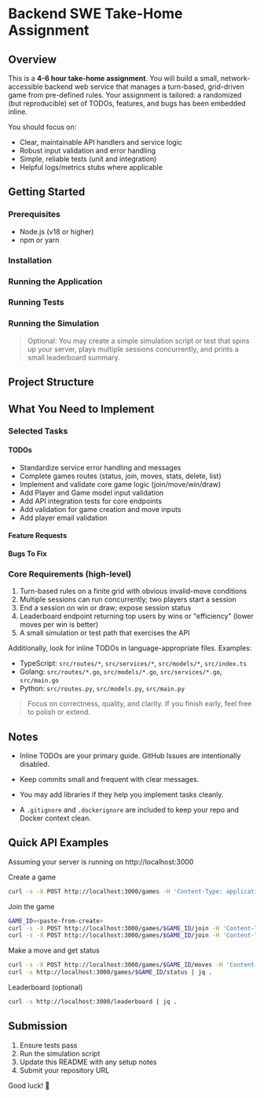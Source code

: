 # Backend SWE Take-Home Assignment

## Overview

This is a **4-6 hour take-home assignment**. You will build a small, network-accessible backend web service that manages a turn-based, grid-driven game from pre-defined rules. Your assignment is tailored: a randomized (but reproducible) set of TODOs, features, and bugs has been embedded inline.

You should focus on:
- Clear, maintainable API handlers and service logic
- Robust input validation and error handling
- Simple, reliable tests (unit and integration)
- Helpful logs/metrics stubs where applicable

## Getting Started

### Prerequisites

- Node.js (v18 or higher)
- npm or yarn

### Installation


### Running the Application


### Running Tests


### Running the Simulation

> Optional: You may create a simple simulation script or test that spins up your server, plays multiple sessions concurrently, and prints a small leaderboard summary.

## Project Structure


## What You Need to Implement

### Selected Tasks

#### TODOs
- Standardize service error handling and messages
- Complete games routes (status, join, moves, stats, delete, list)
- Implement and validate core game logic (join/move/win/draw)
- Add Player and Game model input validation
- Add API integration tests for core endpoints
- Add validation for game creation and move inputs
- Add player email validation

#### Feature Requests

#### Bugs To Fix

### Core Requirements (high-level)

1. Turn-based rules on a finite grid with obvious invalid-move conditions
2. Multiple sessions can run concurrently; two players start a session
3. End a session on win or draw; expose session status
4. Leaderboard endpoint returning top users by wins or "efficiency" (lower moves per win is better)
5. A small simulation or test path that exercises the API

Additionally, look for inline TODOs in language-appropriate files. Examples:
- TypeScript: `src/routes/*`, `src/services/*`, `src/models/*`, `src/index.ts`
- Golang: `src/routes/*.go`, `src/models/*.go`, `src/services/*.go`, `src/main.go`
- Python: `src/routes.py`, `src/models.py`, `src/main.py`

> Focus on correctness, quality, and clarity. If you finish early, feel free to polish or extend.

## Notes

- Inline TODOs are your primary guide. GitHub Issues are intentionally disabled.
- Keep commits small and frequent with clear messages.
- You may add libraries if they help you implement tasks cleanly.

- A `.gitignore` and `.dockerignore` are included to keep your repo and Docker context clean.

## Quick API Examples

Assuming your server is running on http://localhost:3000

Create a game
```bash
curl -s -X POST http://localhost:3000/games -H 'Content-Type: application/json' -d '{"name":"Sample"}' | jq .
```

Join the game
```bash
GAME_ID=<paste-from-create>
curl -s -X POST http://localhost:3000/games/$GAME_ID/join -H 'Content-Type: application/json' -d '{"playerId":"player-1"}' | jq .
curl -s -X POST http://localhost:3000/games/$GAME_ID/join -H 'Content-Type: application/json' -d '{"playerId":"player-2"}' | jq .
```

Make a move and get status
```bash
curl -s -X POST http://localhost:3000/games/$GAME_ID/moves -H 'Content-Type: application/json' -d '{"playerId":"player-1","row":0,"col":0}' | jq .
curl -s http://localhost:3000/games/$GAME_ID/status | jq .
```

Leaderboard (optional)
```bash
curl -s http://localhost:3000/leaderboard | jq .
```

## Submission

1. Ensure tests pass
2. Run the simulation script
3. Update this README with any setup notes
4. Submit your repository URL

Good luck! 🚀


